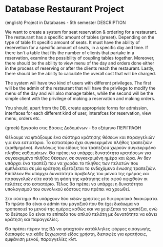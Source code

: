 # Database Restaurant Project

(english)
Project in Databases - 5th semester
DESCRIPTION

We want to create a system for seat reservation & ordering for a restaurant. The restaurant has a specific amount of tables (preset). Depending on the type of table fit specific amount of seats. It must have the ability of reservetion for a specific amount of seats, in a specific day and time. If there isn't a table that fits the number of clients that partake in a reservation, examine the possibility of coupling tables together. Moreover, there should be the ability to view menu of the day and orders done either in the process of reserving or after the clients reach the restaurant. Lastly, there should be the ability to calculate the overall cost that will be charged.

The system will have two kind of users with different privileges. The first will be the admin of the restaurant that will have the privilege to modify the menu of the day and will also manage tables, while the second will be the simple client with the privilege of making a reservation and making orders.

You should, apart from the DB, create appropriate forms for admission, interfaces for each different kind of user, interafces for reservation, view menu, orders etc.

(greek)
Εργασία στις Βάσεις Δεδομένων - 5ο εξάμηνο
ΠΕΡΙΓΡΑΦΗ

Θέλουμε να φτιάξουμε ένα σύστημα κράτησης θέσεων και παραγγελιών για ένα εστιατόριο. Το εστιατόριο έχει συγκεκριμένο πλήθος τραπεζιών (αριθμημένο). Αναλόγως του είδους του τραπεζιού χωρούν συγκεκριμένο πληθος καθισμάτων. Θα πρέπει να υπάρχει δυνατότητα κρατήσεων για συγκεκριμένο πλήθος θέσεων, σε συγκεκριμένη ημέρα και ώρα. Αν δεν υπάρχει ένα τραπέζι που να χωράει το πλήθος των πελατών που εμπλέκεται σε μία κράτηση εξετάζεται το ενδεχόμενο ένωσης τραπεζιών. Επιπλέον θα υπάρχει δυνατότητα προβολής του μενού της ημέρας και παραγγελιών είτε κατά τη φάση της κράτησης είτε αφού αφιχθούν οι πελάτες στο εστιατόριο. Τέλος θα πρέπει να υπάρχει η δυνατότητα υπολογισμού του συνολικού κόστους που πρέπει να χρεωθεί.

Στο σύστημα θα υπάρχουν δύο ειδών χρήστες με διαφορετικά δικαιώματα. Το πρώτο θα είναι ο admin του μαγαζιού που θα έχει δικάιωμα να τροποποιεί το μενού της ημέρας καθώς και να χειρίζεται τα τραπέζια, ενώ το δεύτερο θα είναι το επίπεδο του απλού πελάτη με δυνατότητα να κάνει κράτηση και παραγγελίες.

Θα πρέπει πέραν της ΒΔ να φτιαχτούν κατάλληλες φόρμες εισαγωγής, διαπαφές για κάθε ξεχωριστό είδος χρήστη, διεπαφές για κρατήσεις, εμφάνιση μενού, παραγγελίες κλπ.

